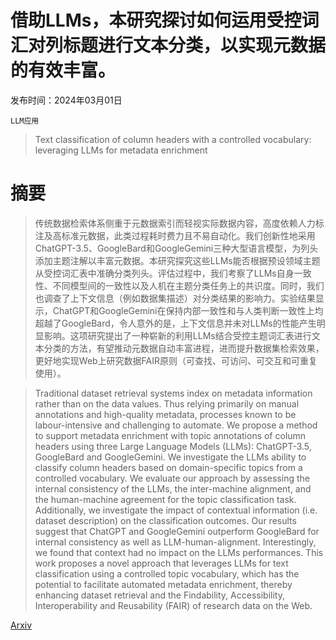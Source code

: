 # 借助LLMs，本研究探讨如何运用受控词汇对列标题进行文本分类，以实现元数据的有效丰富。

发布时间：2024年03月01日

`LLM应用`

> Text classification of column headers with a controlled vocabulary: leveraging LLMs for metadata enrichment

# 摘要

> 传统数据检索体系侧重于元数据索引而轻视实际数据内容，高度依赖人力标注及高标准元数据，此类过程耗时费力且不易自动化。我们创新性地采用ChatGPT-3.5、GoogleBard和GoogleGemini三种大型语言模型，为列头添加主题注解以丰富元数据。本研究探究这些LLMs能否根据预设领域主题从受控词汇表中准确分类列头。评估过程中，我们考察了LLMs自身一致性、不同模型间的一致性以及人机在主题分类任务上的共识度。同时，我们也调查了上下文信息（例如数据集描述）对分类结果的影响力。实验结果显示，ChatGPT和GoogleGemini在保持内部一致性和与人类判断一致性上均超越了GoogleBard，令人意外的是，上下文信息并未对LLMs的性能产生明显影响。这项研究提出了一种崭新的利用LLMs结合受控主题词汇表进行文本分类的方法，有望推动元数据自动丰富进程，进而提升数据集检索效果，更好地实现Web上研究数据FAIR原则（可查找、可访问、可交互和可重复使用）。

> Traditional dataset retrieval systems index on metadata information rather than on the data values. Thus relying primarily on manual annotations and high-quality metadata, processes known to be labour-intensive and challenging to automate. We propose a method to support metadata enrichment with topic annotations of column headers using three Large Language Models (LLMs): ChatGPT-3.5, GoogleBard and GoogleGemini. We investigate the LLMs ability to classify column headers based on domain-specific topics from a controlled vocabulary. We evaluate our approach by assessing the internal consistency of the LLMs, the inter-machine alignment, and the human-machine agreement for the topic classification task. Additionally, we investigate the impact of contextual information (i.e. dataset description) on the classification outcomes. Our results suggest that ChatGPT and GoogleGemini outperform GoogleBard for internal consistency as well as LLM-human-alignment. Interestingly, we found that context had no impact on the LLMs performances. This work proposes a novel approach that leverages LLMs for text classification using a controlled topic vocabulary, which has the potential to facilitate automated metadata enrichment, thereby enhancing dataset retrieval and the Findability, Accessibility, Interoperability and Reusability (FAIR) of research data on the Web.

[Arxiv](https://arxiv.org/abs/2403.00884)